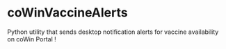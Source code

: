 # coWinVaccineAlerts
Python utility that sends desktop notification alerts for vaccine availability on coWin Portal !
